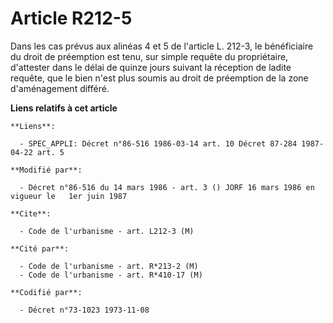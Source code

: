 # Article R212-5

Dans les cas prévus aux alinéas 4 et 5 de l'article L. 212-3, le bénéficiaire du droit de préemption est tenu, sur simple
requête du propriétaire, d'attester dans le délai de quinze jours suivant la réception de ladite requête, que le bien n'est
plus soumis au droit de préemption de la zone d'aménagement différé.

**Liens relatifs à cet article**

	**Liens**:

	  - SPEC_APPLI: Décret n°86-516 1986-03-14 art. 10 Décret 87-284 1987-04-22 art. 5

	**Modifié par**:

	  - Décret n°86-516 du 14 mars 1986 - art. 3 () JORF 16 mars 1986 en vigueur le   1er juin 1987

	**Cite**:

	  - Code de l'urbanisme - art. L212-3 (M)

	**Cité par**:

	  - Code de l'urbanisme - art. R*213-2 (M)
	  - Code de l'urbanisme - art. R*410-17 (M)

	**Codifié par**:

	  - Décret n°73-1023 1973-11-08
